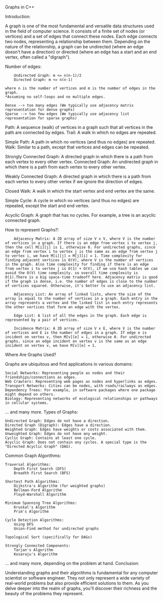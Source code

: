 Graphs in C++

Introduction:

A graph is one of the most fundamental and versatile data structures used in the field of computer science. It consists of a finite set of nodes (or vertices) and a set of edges that connect these nodes. Each edge connects two nodes, representing a relationship between them. Depending on the nature of the relationship, a graph can be undirected (where an edge doesn't have a direction) or directed (where an edge has a start and an end vertex, often called a "digraph").

Number of edges:
    
        Undirected Graph: m <= n(n-1)/2
        Directed Graph: m <= n(n-1)
    
    where n is the number of vertices and m is the number of edges in the graph.
    *Assuming no self-loops and no multiple edges.

    Dense --> too many edges (We typically use adjacency matrix representation for dense graphs)
    Sparse --> too few edges (We typically use adjacency list representation for sparse graphs)

Path: A sequence (walk) of vertices in a graph such that all vertices in the path are connected by edges.
Trail: A walk in which no edges are repeated.

Simple Path: A path in which no vertices (and thus no edges) are repeated.
Walk: Similar to a path, except that vertices and edges can be repeated.

Strongly Connected Graph: A directed graph in which there is a path from each vertex to every other vertex.
Connected Graph: An undirected graph in which there is a path from each vertex to every other vertex.

Weakly Connected Graph: A directed graph in which there is a path from each vertex to every other vertex if we ignore the direction of edges.

Closed Walk: A walk in which the start vertex and end vertex are the same.

Simple Cycle: A cycle in which no vertices (and thus no edges) are repeated, except the start and end vertex.

Acyclic Graph: A graph that has no cycles. For example, a tree is an acyclic connected graph.

How to represent Graphs?:
    
        Adjacency Matrix: A 2D array of size V x V, where V is the number of vertices in a graph. If there is an edge from vertex i to vertex j, then the cell M[i][j] is 1, otherwise 0. For undirected graphs, since an edge from vertex i to vertex j is the same as an edge from vertex j to vertex i, we have M[i][j] = M[j][i] = 1. Time complexity for finding adjacent vertices is O(V), where V is the number of vertices in the graph. Also time complexity for finding if there is an edge from vertex i to vertex j is O(1) + O(V), if we use hash tables we can avoid the O(V) time complexity. so overall time complexity is O(1).There is a big space-time tradeoff here. Adjacency matrix is good if the graph is dense, i.e. the number of edges is close to the number of vertices squared. Otherwise, it's better to use an adjacency list.
    
        Adjacency List: An array of linked lists, where the size of the array is equal to the number of vertices in a graph. Each entry in the array represents a vertex and the linked list in each entry represents the other vertices that form an edge with the vertex.
    
        Edge List: A list of all the edges in the graph. Each edge is represented by a pair of vertices.
    
        Incidence Matrix: A 2D array of size V x E, where V is the number of vertices and E is the number of edges in a graph. If edge e is incident on vertex v, then M[v][e] = 1, otherwise 0. For undirected graphs, since an edge incident on vertex v is the same as an edge incident on vertex v, we have M[v][e] = 1.


Where Are Graphs Used?

Graphs are ubiquitous and find applications in various domains:

    Social Networks: Representing people as nodes and their friendships/connections as edges.
    Web Crawlers: Representing web pages as nodes and hyperlinks as edges.
    Transport Networks: Cities can be nodes, with roads/railways as edges.
    Dependency Trees: For example, in software packages where one package might depend on others.
    Biology: Representing networks of ecological relationships or pathways in cellular systems.

... and many more.
Types of Graphs:

    Undirected Graph: Edges do not have a direction.
    Directed Graph (Digraph): Edges have a direction.
    Weighted Graph: Edges have weights or costs associated with them.
    Unweighted Graph: Edges do not have any weight.
    Cyclic Graph: Contains at least one cycle.
    Acyclic Graph: Does not contain any cycles. A special type is the "Directed Acyclic Graph" (DAG).

Common Graph Algorithms:

    Traversal Algorithms:
        Depth First Search (DFS)
        Breadth First Search (BFS)

    Shortest Path Algorithms:
        Dijkstra's Algorithm (for weighted graphs)
        Bellman-Ford Algorithm
        Floyd-Warshall Algorithm

    Minimum Spanning Tree Algorithms:
        Kruskal's Algorithm
        Prim's Algorithm

    Cycle Detection Algorithms:
        Using DFS
        Union-Find method for undirected graphs

    Topological Sort (specifically for DAGs)

    Strongly Connected Components:
        Tarjan's Algorithm
        Kosaraju's Algorithm

... and many more, depending on the problem at hand.
Conclusion:

Understanding graphs and their algorithms is fundamental for any computer scientist or software engineer. They not only represent a wide variety of real-world problems but also provide efficient solutions to them. As you delve deeper into the realm of graphs, you'll discover their richness and the beauty of the problems they represent.